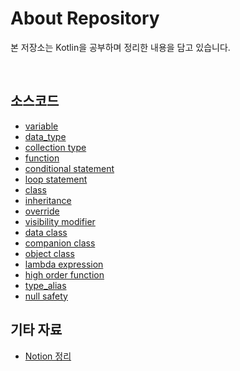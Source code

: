 # About Repository

본 저장소는 Kotlin을 공부하며 정리한 내용을 담고 있습니다.

<br/>

## 소스코드

- [variable](variable.kt)
- [data_type](data_type.kt)
- [collection type](collection_type.kt)
- [function](function.kt)
- [conditional statement](conditional_statement.kt)
- [loop statement](loop_statement.kt)
- [class](class.kt)
- [inheritance](inheritance.kt)
- [override](override.kt)
- [visibility modifier](visibility_modifier.kt)
- [data class](data_class.kt)
- [companion class](companion_class.kt)
- [object class](object_class.kt)
- [lambda expression](lambda_expression.kt)
- [high order function](high_order_function.kt)
- [type_alias](type_alias.kt)
- [null safety](null_safety.kt)

## 기타 자료

- [Notion 정리](https://devleejb.notion.site/Kotlin-e85432882ecf4ecd8d67c69a0e199396?pvs=4)
